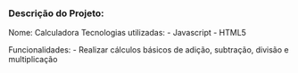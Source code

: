 ### Descrição do Projeto:

Nome: Calculadora
Tecnologias utilizadas:
    - Javascript
    - HTML5

Funcionalidades:
    - Realizar cálculos básicos de adição, subtração, divisão e multiplicação
    